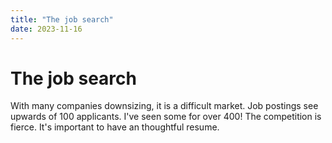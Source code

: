 ```yaml
---
title: "The job search"
date: 2023-11-16
---
```


# The job search

With many companies downsizing, it is a difficult market. Job postings see upwards of 100 applicants. I've seen some for over 400! 
The competition is fierce. It's important to have an thoughtful resume. 
